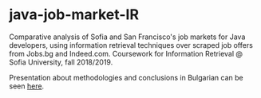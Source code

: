 # java-job-market-IR
Comparative analysis of Sofia and San Francisco's job markets for Java developers, using information retrieval techniques over scraped job offers from Jobs.bg and Indeed.com. Coursework for Information Retrieval @ Sofia University, fall 2018/2019. 

Presentation about methodologies and conclusions in Bulgarian can be seen [here](https://docs.google.com/presentation/d/1vcHUnFUgw_XhZ34Jm_T6-k7ELayRcoScirt26ShWE9U/edit?usp=sharing). 
